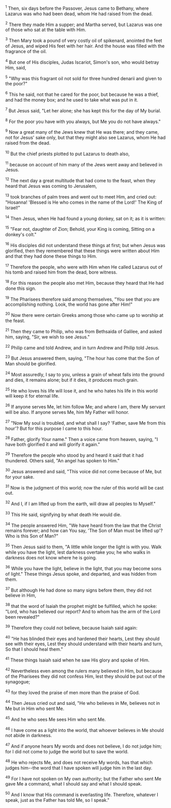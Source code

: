 <sup>1</sup> 
Then, six days before the Passover, Jesus came to Bethany, where Lazarus was who had been dead, whom He had raised from the dead. 

<sup>2</sup> 
There they made Him a supper; and Martha served, but Lazarus was one of those who sat at the table with Him. 

<sup>3</sup> 
Then Mary took a pound of very costly oil of spikenard, anointed the feet of Jesus, and wiped His feet with her hair. And the house was filled with the fragrance of the oil. 

<sup>4</sup> 
But one of His disciples, Judas Iscariot, Simon's son, who would betray Him, said, 

<sup>5</sup> 
"Why was this fragrant oil not sold for three hundred denarii and given to the poor?" 

<sup>6</sup> 
This he said, not that he cared for the poor, but because he was a thief, and had the money box; and he used to take what was put in it. 

<sup>7</sup> 
But Jesus said, "Let her alone; she has kept this for the day of My burial. 

<sup>8</sup> 
For the poor you have with you always, but Me you do not have always." 

<sup>9</sup> 
Now a great many of the Jews knew that He was there; and they came, not for Jesus' sake only, but that they might also see Lazarus, whom He had raised from the dead. 

<sup>10</sup> 
But the chief priests plotted to put Lazarus to death also, 

<sup>11</sup> 
because on account of him many of the Jews went away and believed in Jesus.

<sup>12</sup> 
The next day a great multitude that had come to the feast, when they heard that Jesus was coming to Jerusalem, 

<sup>13</sup> 
took branches of palm trees and went out to meet Him, and cried out: "Hosanna! 'Blessed is He who comes in the name of the Lord!' The King of Israel!" 

<sup>14</sup> 
Then Jesus, when He had found a young donkey, sat on it; as it is written: 

<sup>15</sup> 
"Fear not, daughter of Zion; Behold, your King is coming, Sitting on a donkey's colt." 

<sup>16</sup> 
His disciples did not understand these things at first; but when Jesus was glorified, then they remembered that these things were written about Him and that they had done these things to Him. 

<sup>17</sup> 
Therefore the people, who were with Him when He called Lazarus out of his tomb and raised him from the dead, bore witness. 

<sup>18</sup> 
For this reason the people also met Him, because they heard that He had done this sign. 

<sup>19</sup> 
The Pharisees therefore said among themselves, "You see that you are accomplishing nothing. Look, the world has gone after Him!" 

<sup>20</sup> 
Now there were certain Greeks among those who came up to worship at the feast. 

<sup>21</sup> 
Then they came to Philip, who was from Bethsaida of Galilee, and asked him, saying, "Sir, we wish to see Jesus." 

<sup>22</sup> 
Philip came and told Andrew, and in turn Andrew and Philip told Jesus. 

<sup>23</sup> 
But Jesus answered them, saying, "The hour has come that the Son of Man should be glorified. 

<sup>24</sup> 
Most assuredly, I say to you, unless a grain of wheat falls into the ground and dies, it remains alone; but if it dies, it produces much grain. 

<sup>25</sup> 
He who loves his life will lose it, and he who hates his life in this world will keep it for eternal life. 

<sup>26</sup> 
If anyone serves Me, let him follow Me; and where I am, there My servant will be also. If anyone serves Me, him My Father will honor.

<sup>27</sup> 
"Now My soul is troubled, and what shall I say? 'Father, save Me from this hour'? But for this purpose I came to this hour. 

<sup>28</sup> 
Father, glorify Your name." Then a voice came from heaven, saying, "I have both glorified it and will glorify it again." 

<sup>29</sup> 
Therefore the people who stood by and heard it said that it had thundered. Others said, "An angel has spoken to Him." 

<sup>30</sup> 
Jesus answered and said, "This voice did not come because of Me, but for your sake. 

<sup>31</sup> 
Now is the judgment of this world; now the ruler of this world will be cast out. 

<sup>32</sup> 
And I, if I am lifted up from the earth, will draw all peoples to Myself." 

<sup>33</sup> 
This He said, signifying by what death He would die. 

<sup>34</sup> 
The people answered Him, "We have heard from the law that the Christ remains forever; and how can You say, 'The Son of Man must be lifted up'? Who is this Son of Man?" 

<sup>35</sup> 
Then Jesus said to them, "A little while longer the light is with you. Walk while you have the light, lest darkness overtake you; he who walks in darkness does not know where he is going. 

<sup>36</sup> 
While you have the light, believe in the light, that you may become sons of light." These things Jesus spoke, and departed, and was hidden from them.

<sup>37</sup> 
But although He had done so many signs before them, they did not believe in Him, 

<sup>38</sup> 
that the word of Isaiah the prophet might be fulfilled, which he spoke: "Lord, who has believed our report? And to whom has the arm of the Lord been revealed?" 

<sup>39</sup> 
Therefore they could not believe, because Isaiah said again: 

<sup>40</sup> 
"He has blinded their eyes and hardened their hearts, Lest they should see with their eyes, Lest they should understand with their hearts and turn, So that I should heal them." 

<sup>41</sup> 
These things Isaiah said when he saw His glory and spoke of Him.

<sup>42</sup> 
Nevertheless even among the rulers many believed in Him, but because of the Pharisees they did not confess Him, lest they should be put out of the synagogue; 

<sup>43</sup> 
for they loved the praise of men more than the praise of God. 

<sup>44</sup> 
Then Jesus cried out and said, "He who believes in Me, believes not in Me but in Him who sent Me. 

<sup>45</sup> 
And he who sees Me sees Him who sent Me. 

<sup>46</sup> 
I have come as a light into the world, that whoever believes in Me should not abide in darkness. 

<sup>47</sup> 
And if anyone hears My words and does not believe, I do not judge him; for I did not come to judge the world but to save the world. 

<sup>48</sup> 
He who rejects Me, and does not receive My words, has that which judges him--the word that I have spoken will judge him in the last day. 

<sup>49</sup> 
For I have not spoken on My own authority; but the Father who sent Me gave Me a command, what I should say and what I should speak. 

<sup>50</sup> 
And I know that His command is everlasting life. Therefore, whatever I speak, just as the Father has told Me, so I speak."